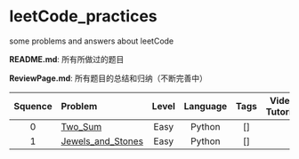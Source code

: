 # leetCode_practices

some problems and answers about leetCode

**README.md**: 所有所做过的题目

**ReviewPage.md**: 所有题目的总结和归纳（不断完善中）

| Squence | Problem       | Level  | Language  | Tags | Video Tutorial|
|:-------:|:--------------|:------:|:---------:|:----:|:-------------:|
|0|[Two_Sum]()|Easy|Python|[]||
|1|[Jewels_and_Stones]()|Easy|Python|[]||